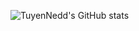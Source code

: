 ![TuyenNedd's GitHub stats](https://github-readme-stats.vercel.app/api?username=TuyenNedd&show_icons=true&theme=dracula)
